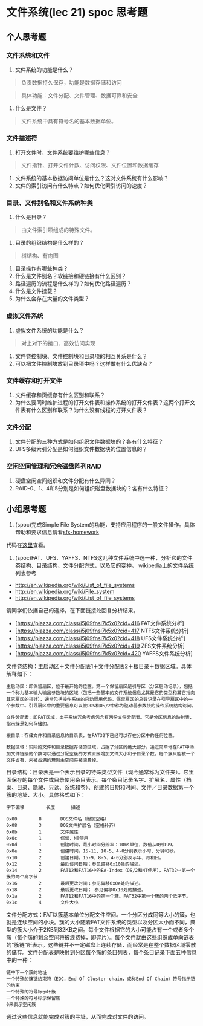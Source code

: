# 文件系统(lec 21) spoc 思考题

## 个人思考题
### 文件系统和文件 
 1. 文件系统的功能是什么？

>  负责数据持久保存，功能是数据存储和访问

>  具体功能：文件分配、文件管理、数据可靠和安全

 1. 什么是文件？

>  文件系统中具有符号名的基本数据单位。

### 文件描述符
 1. 打开文件时，文件系统要维护哪些信息？

>  文件指针、打开文件计数、访问权限、文件位置和数据缓存

 1. 文件系统的基本数据访问单位是什么？这对文件系统有什么影响？
 1. 文件的索引访问有什么特点？如何优化索引访问的速度？

### 目录、文件别名和文件系统种类
 1. 什么是目录？

>  由文件索引项组成的特殊文件。

 1. 目录的组织结构是什么样的？

>  树结构、有向图

 1. 目录操作有哪些种类？
 1. 什么是文件别名？软链接和硬链接有什么区别？
 1. 路径遍历的流程是什么样的？如何优化路径遍历？
 1. 什么是文件挂载？
 1. 为什么会存在大量的文件类型？

### 虚拟文件系统 
 1. 虚拟文件系统的功能是什么？

>  对上对下的接口、高效访问实现

 1. 文件卷控制块、文件控制块和目录项的相互关系是什么？
 1. 可以把文件控制块放到目录项中吗？这样做有什么优缺点？


### 文件缓存和打开文件
 1. 文件缓存和页缓存有什么区别和联系？
 1. 为什么要同时维护进程的打开文件表和操作系统的打开文件表？这两个打开文件表有什么区别和联系？为什么没有线程的打开文件表？
 
### 文件分配
 1. 文件分配的三种方式是如何组织文件数据块的？各有什么特征？
 1. UFS多级索引分配是如何组织文件数据块的位置信息的？

### 空闲空间管理和冗余磁盘阵列RAID
 1. 硬盘空闲空间组织和文件分配有什么异同？
 1. RAID-0、1、4和5分别是如何组织磁盘数据块的？各有什么特征？

## 小组思考题
 1. (spoc)完成Simple File System的功能，支持应用程序的一般文件操作。具体帮助和要求信息请看[sfs-homework](https://github.com/chyyuu/ucore_lab/blob/master/related_info/lab8/sfs-homework.md)

代码在[这里](https://github.com/december/os_data/blob/master/sfs.py)查看。

 1. (spoc)FAT、UFS、YAFFS、NTFS这几种文件系统中选一种，分析它的文件卷结构、目录结构、文件分配方式，以及它的变种。
  wikipedia上的文件系统列表参考
  - http://en.wikipedia.org/wiki/List_of_file_systems
  - http://en.wikipedia.org/wiki/File_system
  - http://en.wikipedia.org/wiki/List_of_file_systems

  请同学们依据自己的选择，在下面链接处回复分析结果。
  - [https://piazza.com/class/i5j09fnsl7k5x0?cid=416 FAT文件系统分析]
  - [https://piazza.com/class/i5j09fnsl7k5x0?cid=417 NTFS文件系统分析]
  - [https://piazza.com/class/i5j09fnsl7k5x0?cid=418 UFS文件系统分析]
  - [https://piazza.com/class/i5j09fnsl7k5x0?cid=419 ZFS文件系统分析]
  - [https://piazza.com/class/i5j09fnsl7k5x0?cid=420 YAFFS文件系统分析]

文件卷结构：主启动区＋文件分配表1＋文件分配表2＋根目录＋数据区域。具体解释如下：

```
主启动区：即保留扇区，位于最开始的位置。第一个保留扇区是引导区（分区启动记录），包括一个称为基本输入输出参数块的区域（包括一些基本的文件系统信息尤其是它的类型和其它指向其它扇区的指针），通常包括操作系统的启动调用代码。保留扇区的总数记录在引导扇区中的一个参数中。引导扇区中的重要信息可以被DOS和OS/2中称为驱动器参数块的操作系统结构访问。

文件分配表：即FAT区域，出于系统冗余考虑包含有两份文件分配表。它是分区信息的映射表，指示簇是如何存储的。

根目录：存储文件和目录信息的目录表，在FAT32下已经可以存在分区中的任何位置。

数据区域：实际的文件和目录数据存储的区域，占据了分区的绝大部分。通过简单地在FAT中添加文件链接的个数可以通过分配空簇的方式直接增加文件大小和子目录个数，每个簇只能被一个文件占有，未被占满的簇剩余空间将被浪费掉。
```

目录结构：目录表是一个表示目录的特殊类型文件（现今通常称为文件夹）。它里面保存的每个文件或目录使用条目表示。每个条目记录名字、扩展名、属性（档案、目录、隐藏、只读、系统和卷）、创建的日期和时间、文件／目录数据第一个簇的地址、大小。具体格式如下：

```
字节偏移		长度		描述

0x00		8		DOS文件名（附加空格）
0x08		3		DOS文件扩展名（空格补齐）
0x0b		1		文件属性
0x0c		1		保留，NT使用
0x0d		1		创建时间，最小时间分辨率：10ms单位，数值从0到199。
0x0e		2		创建时间。15-11、10-5、4-0分别表示小时、分钟和秒。
0x10		2		创建日期。15-9、8-5、4-0分别表示年、月和日。
0x12		2		最近访问日期；参见偏移0x10处的描述。
0x14		2		FAT12和FAT16中的EA-Index（OS/2和NT使用），FAT32中第一个簇的两个高字节
0x16		2		最后更改时间；参见偏移0x0e处的描述。
0x18		2		最后更改日期； 参见偏移0x10处的描述。
0x1a		2		FAT12和FAT16中的第一个簇。FAT32中第一个簇的两个低字节。
0x1c		4		文件大小
```

文件分配方式：FAT以簇基本单位分配文件空间。一个分区分成同等大小的簇，也就是连续空间的小块。簇的大小随着FAT文件系统的类型以及分区大小而不同，典型的簇大小介于2KB到32KB之间。每个文件根据它的大小可能占有一个或者多个簇（每个簇的剩余空间将被浪费掉，即碎片）。每个文件就由这些组织成单向链表的“簇链”所表示。这些链并不一定磁盘上连续存储，而经常是在整个数据区域零散的储存。文件分配表是映射到分区每个簇的条目列表，每个条目记录下面五种信息中的一种：

```
链中下一个簇的地址
一个特殊的簇链结束符（EOC，End Of Cluster-chain，或称End Of Chain）符号指示链的结束
一个特殊的符号标示坏簇
一个特殊的符号标示保留簇
0来表示空闲簇
```

通过这些信息就能完成对簇的寻址，从而完成对文件的访问。
